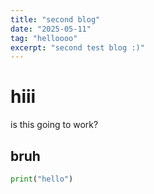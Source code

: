```yaml
---
title: "second blog"
date: "2025-05-11"
tag: "helloooo"
excerpt: "second test blog :)"
---
```

# hiii
is this going to work?

## bruh
```python
print("hello")
```
